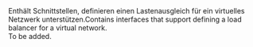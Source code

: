<Namespace Name="Microsoft.Azure.Management.Network.Fluent.LoadBalancer.Definition">
  <Docs>
    <summary><span data-ttu-id="184ca-101">Enthält Schnittstellen, definieren einen Lastenausgleich für ein virtuelles Netzwerk unterstützen.</span><span class="sxs-lookup"><span data-stu-id="184ca-101">Contains interfaces that support defining a load balancer for a virtual network.</span></span></summary> 
    <remarks>To be added.</remarks>
  </Docs>
</Namespace>
